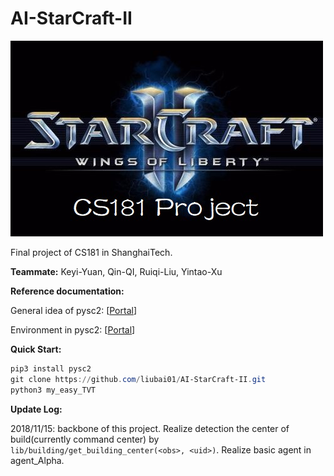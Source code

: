 # AI-StarCraft-II
![](https://github.com/liubai01/AI-StarCraft-II/blob/master/img/starcraft.jpg)

Final project of CS181 in ShanghaiTech.

**Teammate:** Keyi-Yuan, Qin-QI, Ruiqi-Liu, Yintao-Xu



**Reference documentation:**

General idea of pysc2: [[Portal](https://github.com/deepmind/pysc2)]

Environment in pysc2: [[Portal](https://github.com/deepmind/pysc2/blob/master/docs/environment.md)]



**Quick Start:**

```powershell
pip3 install pysc2
git clone https://github.com/liubai01/AI-StarCraft-II.git
python3 my_easy_TVT
```



**Update Log:**

2018/11/15: backbone of this project. Realize detection the center of build(currently command center) by `lib/building/get_building_center(<obs>, <uid>)`. Realize basic agent in agent_Alpha.

